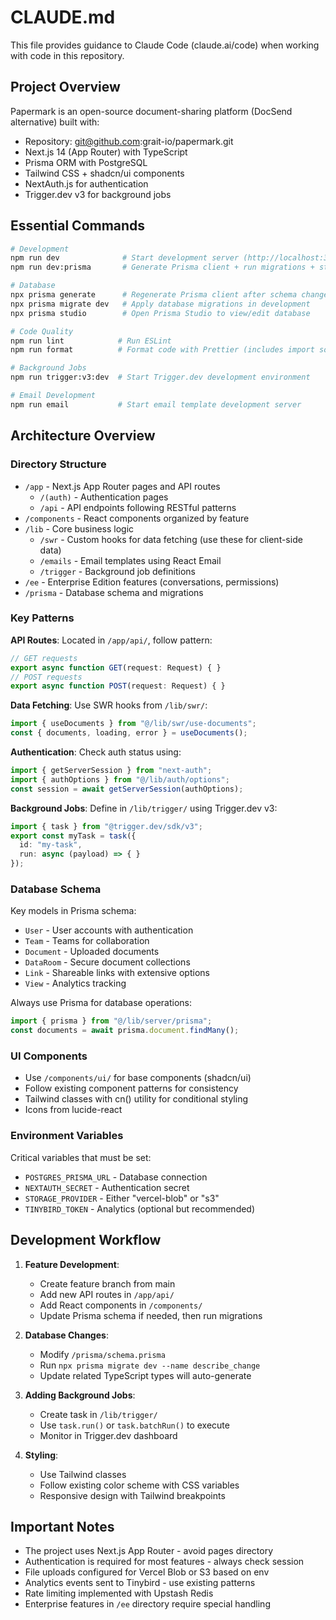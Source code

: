 # CLAUDE.md

This file provides guidance to Claude Code (claude.ai/code) when working with code in this repository.

## Project Overview

Papermark is an open-source document-sharing platform (DocSend alternative) built with:
- Repository: git@github.com:grait-io/papermark.git
- Next.js 14 (App Router) with TypeScript
- Prisma ORM with PostgreSQL
- Tailwind CSS + shadcn/ui components
- NextAuth.js for authentication
- Trigger.dev v3 for background jobs

## Essential Commands

```bash
# Development
npm run dev              # Start development server (http://localhost:3000)
npm run dev:prisma       # Generate Prisma client + run migrations + start dev server

# Database
npx prisma generate      # Regenerate Prisma client after schema changes
npx prisma migrate dev   # Apply database migrations in development
npx prisma studio        # Open Prisma Studio to view/edit database

# Code Quality
npm run lint            # Run ESLint
npm run format          # Format code with Prettier (includes import sorting)

# Background Jobs
npm run trigger:v3:dev  # Start Trigger.dev development environment

# Email Development
npm run email           # Start email template development server
```

## Architecture Overview

### Directory Structure
- `/app` - Next.js App Router pages and API routes
  - `/(auth)` - Authentication pages
  - `/api` - API endpoints following RESTful patterns
- `/components` - React components organized by feature
- `/lib` - Core business logic
  - `/swr` - Custom hooks for data fetching (use these for client-side data)
  - `/emails` - Email templates using React Email
  - `/trigger` - Background job definitions
- `/ee` - Enterprise Edition features (conversations, permissions)
- `/prisma` - Database schema and migrations

### Key Patterns

**API Routes**: Located in `/app/api/`, follow pattern:
```typescript
// GET requests
export async function GET(request: Request) { }
// POST requests  
export async function POST(request: Request) { }
```

**Data Fetching**: Use SWR hooks from `/lib/swr/`:
```typescript
import { useDocuments } from "@/lib/swr/use-documents";
const { documents, loading, error } = useDocuments();
```

**Authentication**: Check auth status using:
```typescript
import { getServerSession } from "next-auth";
import { authOptions } from "@/lib/auth/options";
const session = await getServerSession(authOptions);
```

**Background Jobs**: Define in `/lib/trigger/` using Trigger.dev v3:
```typescript
import { task } from "@trigger.dev/sdk/v3";
export const myTask = task({
  id: "my-task",
  run: async (payload) => { }
});
```

### Database Schema

Key models in Prisma schema:
- `User` - User accounts with authentication
- `Team` - Teams for collaboration
- `Document` - Uploaded documents
- `DataRoom` - Secure document collections
- `Link` - Shareable links with extensive options
- `View` - Analytics tracking

Always use Prisma for database operations:
```typescript
import { prisma } from "@/lib/server/prisma";
const documents = await prisma.document.findMany();
```

### UI Components

- Use `/components/ui/` for base components (shadcn/ui)
- Follow existing component patterns for consistency
- Tailwind classes with cn() utility for conditional styling
- Icons from lucide-react

### Environment Variables

Critical variables that must be set:
- `POSTGRES_PRISMA_URL` - Database connection
- `NEXTAUTH_SECRET` - Authentication secret  
- `STORAGE_PROVIDER` - Either "vercel-blob" or "s3"
- `TINYBIRD_TOKEN` - Analytics (optional but recommended)

## Development Workflow

1. **Feature Development**:
   - Create feature branch from main
   - Add new API routes in `/app/api/`
   - Add React components in `/components/`
   - Update Prisma schema if needed, then run migrations

2. **Database Changes**:
   - Modify `/prisma/schema.prisma`
   - Run `npx prisma migrate dev --name describe_change`
   - Update related TypeScript types will auto-generate

3. **Adding Background Jobs**:
   - Create task in `/lib/trigger/`
   - Use `task.run()` or `task.batchRun()` to execute
   - Monitor in Trigger.dev dashboard

4. **Styling**:
   - Use Tailwind classes
   - Follow existing color scheme with CSS variables
   - Responsive design with Tailwind breakpoints

## Important Notes

- The project uses Next.js App Router - avoid pages directory
- Authentication is required for most features - always check session
- File uploads configured for Vercel Blob or S3 based on env
- Analytics events sent to Tinybird - use existing patterns
- Rate limiting implemented with Upstash Redis
- Enterprise features in `/ee` directory require special handling